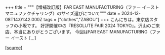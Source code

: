 +++
title = """【増補改訂版】FAR EAST MANUFACTURING（ファー イースト マニュファクチャリング）のサイズ選びについて"""
date = 2024-12-08T14:01:42.000Z
tags = ["clothes","ZABOU"]
+++
こんにちは。東京店スタッフの小坂です。 好評開催中の『RESOLUTE FAIR 2024 TOKYO』。沢山のご来店、本当にありがとうございます。 今回はFAR EAST MANUFACTURING（ファー イースト \[…\]

[[source]](https://zabou.org/2024/12/08/306750/)
